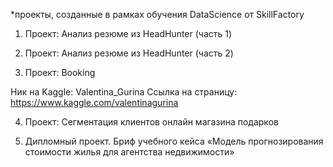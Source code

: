 *проекты, созданные в рамках обучения DataScience от SkillFactory

1. Проект: Анализ резюме из HeadHunter (часть 1)

2. Проект: Анализ резюме из HeadHunter (часть 2)

3. Проект: Booking

Ник на Kaggle: Valentina_Gurina
Ссылка на страницу: https://www.kaggle.com/valentinagurina

4. Проект: Сегментация клиентов онлайн магазина подарков

5. Дипломный проект. Бриф учебного кейса «Модель прогнозирования стоимости жилья для агентства недвижимости»
